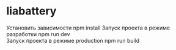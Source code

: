 # liabattery


Установить зависимости npm install
Запуск проекта в режиме разработки npm run dev  
Запуск проекта в режиме production npm run build  